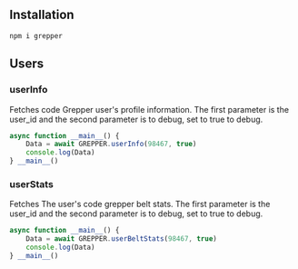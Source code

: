 ## Installation

```shell
npm i grepper
```

## Users

### userInfo

Fetches code Grepper user's profile information. The first parameter is the user_id and the second parameter is to debug, set to true to debug.

```js
async function __main__() {
    Data = await GREPPER.userInfo(98467, true)
    console.log(Data)
} __main__()
```

### userStats

Fetches The user's code grepper belt stats. The first parameter is the user_id and the second parameter is to debug, set to true to debug.

```js
async function __main__() {
    Data = await GREPPER.userBeltStats(98467, true)
    console.log(Data)
} __main__()
```
